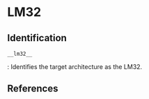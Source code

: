 # LM32

## Identification

`__lm32__`

: Identifies the target architecture as the LM32.

## References

<!---
<gcc/config/lm32/lm32.h> (14.2.0)

#define TARGET_CPU_CPP_BUILTINS()                       \
  do                                                    \
    {                                                   \
      builtin_define ("__lm32__");                      \
      builtin_assert ("cpu=lm32");                      \
      builtin_assert ("machine=lm32");                  \
      if (TARGET_MULTIPLY_ENABLED)                      \
        builtin_define ("__multiply_enabled__");        \
      if (TARGET_DIVIDE_ENABLED)                        \
        builtin_define ("__divide_enabled__");          \
      if (TARGET_BARREL_SHIFT_ENABLED)                  \
        builtin_define ("__barrel_shift_enabled__");    \
      if (TARGET_SIGN_EXTEND_ENABLED)                   \
        builtin_define ("__sign_extend_enabled__");     \
      if (TARGET_USER_ENABLED)                          \
        builtin_define ("__user_enabled__");            \
    }                                                   \
  while (0)
--->
